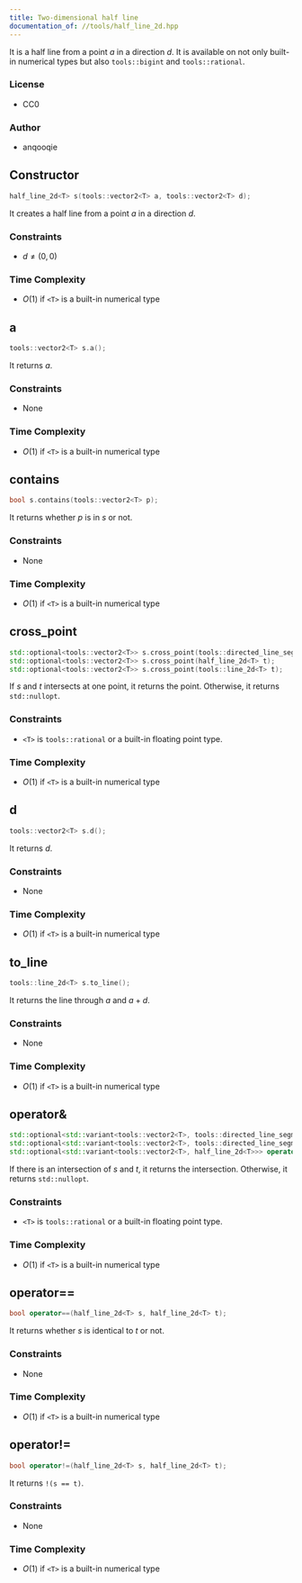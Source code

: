 ```yaml
---
title: Two-dimensional half line
documentation_of: //tools/half_line_2d.hpp
---
```


It is a half line from a point $a$ in a direction $d$.
It is available on not only built-in numerical types but also `tools::bigint` and `tools::rational`.

### License
- CC0

### Author
- anqooqie

## Constructor
```cpp
half_line_2d<T> s(tools::vector2<T> a, tools::vector2<T> d);
```

It creates a half line from a point $a$ in a direction $d$.

### Constraints
- $d \neq (0, 0)$

### Time Complexity
- $O(1)$ if `<T>` is a built-in numerical type

## a
```cpp
tools::vector2<T> s.a();
```

It returns $a$.

### Constraints
- None

### Time Complexity
- $O(1)$ if `<T>` is a built-in numerical type

## contains
```cpp
bool s.contains(tools::vector2<T> p);
```

It returns whether $p$ is in $s$ or not.

### Constraints
- None

### Time Complexity
- $O(1)$ if `<T>` is a built-in numerical type

## cross_point
```cpp
std::optional<tools::vector2<T>> s.cross_point(tools::directed_line_segment_2d<T> t);
std::optional<tools::vector2<T>> s.cross_point(half_line_2d<T> t);
std::optional<tools::vector2<T>> s.cross_point(tools::line_2d<T> t);
```

If $s$ and $t$ intersects at one point, it returns the point.
Otherwise, it returns `std::nullopt`.

### Constraints
- `<T>` is `tools::rational` or a built-in floating point type.

### Time Complexity
- $O(1)$ if `<T>` is a built-in numerical type

## d
```cpp
tools::vector2<T> s.d();
```

It returns $d$.

### Constraints
- None

### Time Complexity
- $O(1)$ if `<T>` is a built-in numerical type

## to_line
```cpp
tools::line_2d<T> s.to_line();
```

It returns the line through $a$ and $a + d$.

### Constraints
- None

### Time Complexity
- $O(1)$ if `<T>` is a built-in numerical type

## operator&
```cpp
std::optional<std::variant<tools::vector2<T>, tools::directed_line_segment_2d<T>>> operator&(half_line_2d<T> s, tools::directed_line_segment_2d<T> t);
std::optional<std::variant<tools::vector2<T>, tools::directed_line_segment_2d<T>, half_line_2d<T>>> operator&(half_line_2d<T> s, half_line_2d<T> t);
std::optional<std::variant<tools::vector2<T>, half_line_2d<T>>> operator&(half_line_2d<T> s, tools::line_2d<T> t);
```

If there is an intersection of $s$ and $t$, it returns the intersection.
Otherwise, it returns `std::nullopt`.

### Constraints
- `<T>` is `tools::rational` or a built-in floating point type.

### Time Complexity
- $O(1)$ if `<T>` is a built-in numerical type

## operator==
```cpp
bool operator==(half_line_2d<T> s, half_line_2d<T> t);
```

It returns whether $s$ is identical to $t$ or not.

### Constraints
- None

### Time Complexity
- $O(1)$ if `<T>` is a built-in numerical type

## operator!=
```cpp
bool operator!=(half_line_2d<T> s, half_line_2d<T> t);
```

It returns `!(s == t)`.

### Constraints
- None

### Time Complexity
- $O(1)$ if `<T>` is a built-in numerical type
